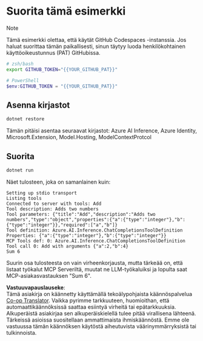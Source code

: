 <!--
CO_OP_TRANSLATOR_METADATA:
{
  "original_hash": "c40c54fa74ded9c223bc0ebfc8a2de7c",
  "translation_date": "2025-07-13T19:03:40+00:00",
  "source_file": "03-GettingStarted/03-llm-client/solution/dotnet/README.md",
  "language_code": "fi"
}
-->
# Suorita tämä esimerkki

> [!NOTE]
> Tämä esimerkki olettaa, että käytät GitHub Codespaces -instanssia. Jos haluat suorittaa tämän paikallisesti, sinun täytyy luoda henkilökohtainen käyttöoikeustunnus (PAT) GitHubissa.
>
> ```bash
> # zsh/bash
> export GITHUB_TOKEN="{{YOUR_GITHUB_PAT}}"
> ```
>
> ```powershell
> # PowerShell
> $env:GITHUB_TOKEN = "{{YOUR_GITHUB_PAT}}"
> ```

## Asenna kirjastot

```sh
dotnet restore
```

Tämän pitäisi asentaa seuraavat kirjastot: Azure AI Inference, Azure Identity, Microsoft.Extension, Model.Hosting, ModelContextProtcol

## Suorita

```sh 
dotnet run
```

Näet tulosteen, joka on samanlainen kuin:

```text
Setting up stdio transport
Listing tools
Connected to server with tools: Add
Tool description: Adds two numbers
Tool parameters: {"title":"Add","description":"Adds two numbers","type":"object","properties":{"a":{"type":"integer"},"b":{"type":"integer"}},"required":["a","b"]}
Tool definition: Azure.AI.Inference.ChatCompletionsToolDefinition
Properties: {"a":{"type":"integer"},"b":{"type":"integer"}}
MCP Tools def: 0: Azure.AI.Inference.ChatCompletionsToolDefinition
Tool call 0: Add with arguments {"a":2,"b":4}
Sum 6
```

Suurin osa tulosteesta on vain virheenkorjausta, mutta tärkeää on, että listaat työkalut MCP Serveriltä, muutat ne LLM-työkaluiksi ja lopulta saat MCP-asiakasvastauksen "Sum 6".

**Vastuuvapauslauseke**:  
Tämä asiakirja on käännetty käyttämällä tekoälypohjaista käännöspalvelua [Co-op Translator](https://github.com/Azure/co-op-translator). Vaikka pyrimme tarkkuuteen, huomioithan, että automaattikäännöksissä saattaa esiintyä virheitä tai epätarkkuuksia. Alkuperäistä asiakirjaa sen alkuperäiskielellä tulee pitää virallisena lähteenä. Tärkeissä asioissa suositellaan ammattimaista ihmiskäännöstä. Emme ole vastuussa tämän käännöksen käytöstä aiheutuvista väärinymmärryksistä tai tulkinnoista.